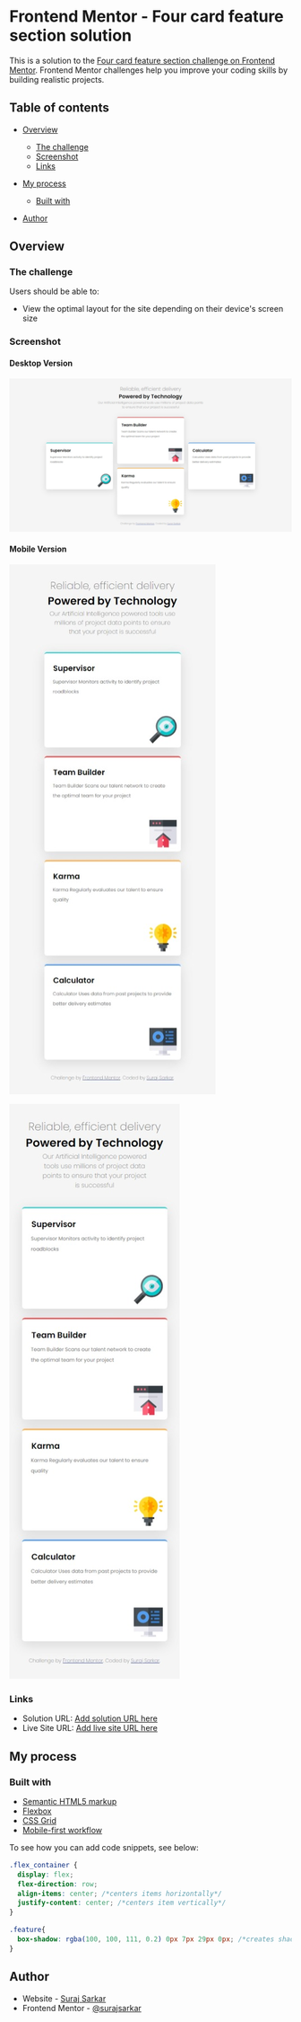 # Frontend Mentor - Four card feature section solution

This is a solution to the [Four card feature section challenge on Frontend Mentor](https://www.frontendmentor.io/challenges/four-card-feature-section-weK1eFYK). Frontend Mentor challenges help you improve your coding skills by building realistic projects. 

## Table of contents

- [Overview](#overview)
  - [The challenge](#the-challenge)
  - [Screenshot](#screenshot)
  - [Links](#links)
- [My process](#my-process)
  - [Built with](#built-with)

- [Author](#author)


## Overview

### The challenge

Users should be able to:

- View the optimal layout for the site depending on their device's screen size

### Screenshot

#### Desktop Version

![](./screenshots/desktop_version.jpeg)

#### Mobile Version

![](./screenshots/mobile_version.jpeg)

![](./screenshots/sec_mobile_version.jpeg)


### Links

- Solution URL: [Add solution URL here](https://your-solution-url.com)
- Live Site URL: [Add live site URL here](https://your-live-site-url.com)

## My process

### Built with

- [Semantic HTML5 markup](https://www.bitdegree.org/learn/html5-semantic-tags)
- [Flexbox](https://developer.mozilla.org/en-US/docs/Web/CSS/CSS_Flexible_Box_Layout/Basic_Concepts_of_Flexbox)
- [CSS Grid](https://developer.mozilla.org/en-US/docs/Web/CSS/CSS_Grid_Layout)
- [Mobile-first workflow](https://developer.mozilla.org/en-US/docs/Web/CSS/@media)



To see how you can add code snippets, see below:

```css
.flex_container {
  display: flex;
  flex-direction: row;
  align-items: center; /*centers items horizontally*/
  justify-content: center; /*centers item vertically*/
}
```
```css
.feature{
  box-shadow: rgba(100, 100, 111, 0.2) 0px 7px 29px 0px; /*creates shadow under the feature boxes*/
}
```

## Author

- Website - [Suraj Sarkar](https://www.your-site.com)
- Frontend Mentor - [@surajsarkar](https://www.frontendmentor.io/profile/surajsarkar)
